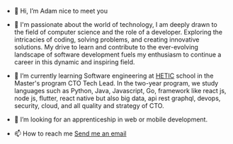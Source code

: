 - 👋 Hi, I’m Adam nice to meet you

- 👀 I'm passionate about the world of technology, I am deeply drawn to the field of computer science and the role of a developer. Exploring the intricacies of coding, solving problems, and creating innovative solutions.
 My drive to learn and contribute to the ever-evolving landscape of software development fuels my enthusiasm to continue a career in this dynamic and inspiring field.

- 🌱 I’m currently learning Software engineering at [HETIC](https://www.hetic.net/) school in the Master's program CTO Tech Lead. In the two-year program, we study languages such as Python, Java, Javascript, Go, framework like react js, node js, flutter, react native
but also big data, api rest graphql, devops, security, cloud, and all quality and strategy of CTO.

- 💞️ I’m looking for an apprenticeship in web or mobile development.

- 📫 How to reach me [Send me an email](mailto:damsamb5@gmail.com)


<!---
BassAdam/BassAdam is a ✨ special ✨ repository because its `README.md` (this file) appears on your GitHub profile.
You can click the Preview link to take a look at your changes.
--->

